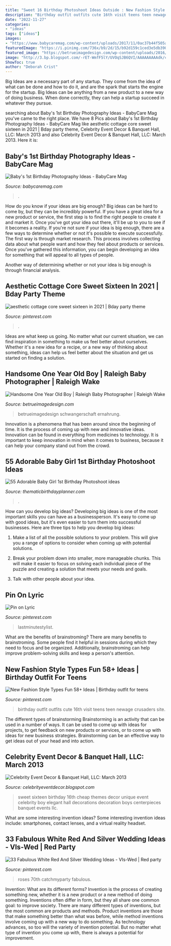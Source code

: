 ```yaml
---
title: "Sweet 16 Birthday Photoshoot Ideas Outside : New Fashion Style Types Fun 58+ Ideas"
description: "Birthday outfit outfits cute 16th visit teens teen newage crusaders site"
date: "2022-11-27"
categories:
- "ideas"
tags: ["ideas"]
images:
- "https://www.babycaremag.com/wp-content/uploads/2017/11/0ac37b44f505a358ebba79288dc4d757.jpg"
featuredImage: "https://i.pinimg.com/736x/b9/2d/15/b92d159c1ced3e5db390b75745f5041c.jpg"
featured_image: "https://betrueimagedesign.com/wp-content/uploads/2016/01/12-10286-post/first-birthday-outdoor-photos(pp_w768_h1664).jpg"
image: "http://3.bp.blogspot.com/-rET-WmfF5lY/UVOqSJB6QVI/AAAAAAAAAdk/cnm-jcilTIw/s1600/sweet+16+9.jpg"
ShowToc: true
author: "Deborah Crist"
---
```



Big Ideas are a necessary part of any startup. They come from the idea of what can be done and how to do it, and are the spark that starts the engine for the startup. Big Ideas can be anything from a new product to a new way of doing business. When done correctly, they can help a startup succeed in whatever they pursue.

	

		
searching about Baby&#039;s 1st Birthday Photography Ideas - BabyCare Mag you've came to the right place. We have 8 Pics about Baby&#039;s 1st Birthday Photography Ideas - BabyCare Mag like aesthetic cottage core sweet sixteen in 2021 | Bday party theme, Celebrity Event Decor &amp; Banquet Hall, LLC: March 2013 and also Celebrity Event Decor &amp; Banquet Hall, LLC: March 2013. Here it is:
		
    
## Baby&#039;s 1st Birthday Photography Ideas - BabyCare Mag

<img loading=lazy src="https://www.babycaremag.com/wp-content/uploads/2017/11/0ac37b44f505a358ebba79288dc4d757.jpg" onerror="this.onerror=null;this.src='https://tse3.mm.bing.net/th?id=OIP.klNRzutmgQNOLfvzBgG_6wDMEy&amp;pid=15.1';" alt="Baby&#039;s 1st Birthday Photography Ideas - BabyCare Mag">

_Source: babycaremag.com_

>. 

	

How do you know if your ideas are big enough?
Big ideas can be hard to come by, but they can be incredibly powerful. If you have a great idea for a new product or service, the first step is to find the right people to create it and market it. Once you've got your idea out there, it'll be up to you to see if it becomes a reality. If you're not sure if your idea is big enough, there are a few ways to determine whether or not it's possible to execute successfully. 
The first way is through market research. This process involves collecting data about what people want and how they feel about products or services. Once you've gathered this information, you can begin developing an idea for something that will appeal to all types of people. 

Another way of determining whether or not your idea is big enough is through financial analysis.

    
## Aesthetic Cottage Core Sweet Sixteen In 2021 | Bday Party Theme

<img loading=lazy src="https://i.pinimg.com/736x/9a/11/05/9a1105b9c568c2daf9c49c8b7c2d66fe.jpg" onerror="this.onerror=null;this.src='https://tse3.mm.bing.net/th?id=OIP.gNHsWDZMnHsMj5pWhSz1MgHaLH&amp;pid=15.1';" alt="aesthetic cottage core sweet sixteen in 2021 | Bday party theme">

_Source: pinterest.com_

>. 

	

Ideas are what keep us going. No matter what our current situation, we can find inspiration in something to make us feel better about ourselves. Whether it's a new idea for a recipe, or a new way of thinking about something, ideas can help us feel better about the situation and get us started on finding a solution.

    
## Handsome One Year Old Boy | Raleigh Baby Photographer | Raleigh Wake

<img loading=lazy src="https://betrueimagedesign.com/wp-content/uploads/2016/01/12-10286-post/first-birthday-outdoor-photos(pp_w768_h1664).jpg" onerror="this.onerror=null;this.src='https://tse3.mm.bing.net/th?id=OIP.a2oKw1mI1uuLM4IyKuwpOwHaQD&amp;pid=15.1';" alt="Handsome One Year Old Boy | Raleigh Baby Photographer | Raleigh Wake">

_Source: betrueimagedesign.com_

>betrueimagedesign schwangerschaft ernahrung. 

	

Innovation is a phenomena that has been around since the beginning of time. It is the process of coming up with new and innovative ideas. Innovation can be found in everything from medicines to technology. It is important to keep innovation in mind when it comes to business, because it can help your company stand out from the crowd.

    
## 55 Adorable Baby Girl 1st Birthday Photoshoot Ideas

<img loading=lazy src="https://www.thematicbirthdayplanner.com/wp-content/uploads/2020/06/Adorable-Baby-Girl-1st-Birthday-Photoshoot-ideas-in-world-53-600x440.jpg" onerror="this.onerror=null;this.src='https://tse2.mm.bing.net/th?id=OIP.Gt-buwQ70ZY6kSVvUMFmGAHaFb&amp;pid=15.1';" alt="55 Adorable Baby Girl 1st Birthday Photoshoot ideas">

_Source: thematicbirthdayplanner.com_

>. 

	

How can you develop big ideas?
Developing big ideas is one of the most important skills you can have as a businessperson. It's easy to come up with good ideas, but it's even easier to turn them into successful businesses. Here are three tips to help you develop big ideas:
1. Make a list of all the possible solutions to your problem. This will give you a range of options to consider when coming up with potential solutions.

2. Break your problem down into smaller, more manageable chunks. This will make it easier to focus on solving each individual piece of the puzzle and creating a solution that meets your needs and goals.

3. Talk with other people about your idea.

    
## Pin On Lyric

<img loading=lazy src="https://i.pinimg.com/736x/dc/3a/9c/dc3a9c76923048673d6e6ecf0c16f8bb.jpg" onerror="this.onerror=null;this.src='https://tse1.mm.bing.net/th?id=OIP.xM5nAFlcuQK_7J6dgf8Y9AHaKh&amp;pid=15.1';" alt="Pin on Lyric">

_Source: pinterest.com_

>lastminutestylist. 

	

What are the benefits of brainstroming?
There are many benefits to brainstroming. Some people find it helpful in sessions during which they need to focus and be organized. Additionally, brainstroming can help improve problem-solving skills and keep a person's attention.

    
## New Fashion Style Types Fun 58+ Ideas | Birthday Outfit For Teens

<img loading=lazy src="https://i.pinimg.com/736x/b9/2d/15/b92d159c1ced3e5db390b75745f5041c.jpg" onerror="this.onerror=null;this.src='https://tse3.mm.bing.net/th?id=OIP.VEYzVD_hUmM5pG4hff2UTAAAAA&amp;pid=15.1';" alt="New Fashion Style Types Fun 58+ Ideas | Birthday outfit for teens">

_Source: pinterest.com_

>birthday outfit outfits cute 16th visit teens teen newage crusaders site. 

	

The different types of brainstorming
Brainstorming is an activity that can be used in a number of ways. It can be used to come up with ideas for projects, to get feedback on new products or services, or to come up with ideas for new business strategies. Brainstorming can be an effective way to get ideas out of your head and into action.

    
## Celebrity Event Decor &amp; Banquet Hall, LLC: March 2013

<img loading=lazy src="http://3.bp.blogspot.com/-rET-WmfF5lY/UVOqSJB6QVI/AAAAAAAAAdk/cnm-jcilTIw/s1600/sweet+16+9.jpg" onerror="this.onerror=null;this.src='https://tse1.mm.bing.net/th?id=OIP.a7Do7-eobAHG_2LljLXuBgHaLM&amp;pid=15.1';" alt="Celebrity Event Decor &amp; Banquet Hall, LLC: March 2013">

_Source: celebrityeventdecor.blogspot.com_

>sweet sixteen birthday 16th cheap themes decor unique event celebrity boy elegant hall decorations decoration boys centerpieces banquet events llc. 

	

What are some interesting invention ideas?
Some interesting invention ideas include: smartphones, contact lenses, and a virtual reality headset.

    
## 33 Fabulous White Red And Silver Wedding Ideas - VIs-Wed | Red Party

<img loading=lazy src="https://i.pinimg.com/originals/ad/89/1d/ad891d5e7c5a2564efd9f00323066ab3.jpg" onerror="this.onerror=null;this.src='https://tse1.mm.bing.net/th?id=OIP.QloYe7qHvL1ORMfJyAXECQHaFj&amp;pid=15.1';" alt="33 Fabulous White Red And Silver Wedding Ideas - VIs-Wed | Red party">

_Source: pinterest.com_

>roses 70th catchmyparty fabulous. 

	

Invention: What are its different forms?
Invention is the process of creating something new, whether it is a new product or a new method of doing something. Inventions often differ in form, but they all share one common goal: to improve society. There are many different types of inventions, but the most common are products and methods. Product inventions are those that make something better than what was before, while method inventions involve coming up with a new way to do something. As technology advances, so too will the variety of invention potential. But no matter what type of invention you come up with, there is always a potential for improvement.

